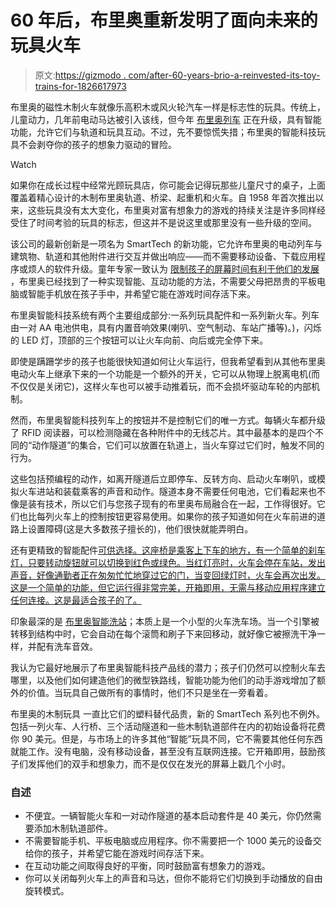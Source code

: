 # 60 年后，布里奥重新发明了面向未来的玩具火车

> 原文:[https://gizmodo . com/after-60-years-brio-a-reinvested-its-toy-trains-for-1826617973](https://gizmodo.com/after-60-years-brio-has-reinvented-its-toy-trains-for-1826617973)

布里奥的磁性木制火车就像乐高积木或风火轮汽车一样是标志性的玩具。传统上，儿童动力，几年前电动马达被引入该线，但今年 [布里奥列车](https://www.brio.us/) 正在升级，具有智能功能，允许它们与轨道和玩具互动。不过，先不要惊慌失措；布里奥的智能科技玩具不会剥夺你的孩子的想象力驱动的冒险。

Watch

如果你在成长过程中经常光顾玩具店，你可能会记得玩那些儿童尺寸的桌子，上面覆盖着精心设计的木制布里奥轨道、桥梁、起重机和火车。自 1958 年首次推出以来，这些玩具没有太大变化，布里奥对富有想象力的游戏的持续关注是许多同样经受住了时间考验的玩具的标志，但这并不是说这里或那里没有一些升级的空间。

该公司的最新创新是一项名为 SmartTech 的新功能，它允许布里奥的电动列车与建筑物、轨道和其他附件进行交互并做出响应——而不需要移动设备、下载应用程序或烦人的软件升级。童年专家一致认为 [限制孩子的屏幕时间有利于他们的发展](https://gizmodo.com/we-were-wrong-about-limiting-childrens-screen-time-1788065909) ，布里奥已经找到了一种实现智能、互动功能的方法，不需要父母把昂贵的平板电脑或智能手机放在孩子手中，并希望它能在游戏时间存活下来。

布里奥智能科技系统有两个主要组成部分:一系列玩具配件和一系列新火车。列车由一对 AA 电池供电，具有内置音响效果(喇叭、空气制动、车站广播等)。)，闪烁的 LED 灯，顶部的三个按钮可以让火车向前、向后或完全停下来。

即使是蹒跚学步的孩子也能很快知道如何让火车运行，但我希望看到从其他布里奥电动火车上继承下来的一个功能是一个额外的开关，它可以从物理上脱离电机(而不仅仅是关闭它)，这样火车也可以被手动推着玩，而不会损坏驱动车轮的内部机制。

然而，布里奥智能科技列车上的按钮并不是控制它们的唯一方式。每辆火车都升级了 RFID 阅读器，可以检测隐藏在各种附件中的无线芯片。其中最基本的是四个不同的“动作隧道”的集合，它们可以放置在轨道上，当火车穿过它们时，触发不同的行为。

这些包括预编程的动作，如离开隧道后立即停车、反转方向、启动火车喇叭，或模拟火车进站和装载乘客的声音和动作。隧道本身不需要任何电池，它们看起来也不像是装有技术，所以它们与您孩子现有的布里奥布局融合在一起，工作得很好。它们也比每列火车上的控制按钮更容易使用。如果你的孩子知道如何在火车前进的道路上设置障碍(这是大多数孩子擅长的)，他们很快就能弄明白。

还有更精致的智能配件[可供选择。这座桥是乘客上下车的地方，有一个简单的刹车灯，只要转动旋钮就可以切换到红色或绿色。当红灯亮时，火车会停在车站，发出声音，好像通勤者正在匆匆忙忙地穿过它的门，当变回绿灯时，火车会再次出发。这是一个简单的功能，但它运行得非常完美，开箱即用，无需与移动应用程序建立任何连接。这是最适合孩子的了。](https://www.amazon.com/Brio-Engine-Action-Tunnels-Wooden/dp/B01MTAV5JM/ref=sr_1_1?asc_campaign=InlineText&asc_refurl=https://gizmodo.com/after-60-years-brio-has-reinvented-its-toy-trains-for-1826617973&asc_source=&tag=kinjagizmodolink-20)

印象最深的是 [布里奥智能洗站](https://www.amazon.com/Brio-Washing-Station-Railway-Accessory/dp/B01N7TTI4V/ref=pd_sim_21_1?asc_campaign=InlineText&asc_refurl=https://gizmodo.com/after-60-years-brio-has-reinvented-its-toy-trains-for-1826617973&asc_source=&tag=kinjagizmodolink-20)；本质上是一个小型的火车洗车场。当一个引擎被转移到结构中时，它会自动在每个滚筒和刷子下来回移动，就好像它被擦洗干净一样，并配有洗车音效。

我认为它最好地展示了布里奥智能科技产品线的潜力；孩子们仍然可以控制火车去哪里，以及他们如何建造他们的微型铁路线，智能功能为他们的动手游戏增加了额外的价值。当玩具自己做所有的事情时，他们不只是坐在一旁看着。

布里奥的木制玩具 一直比它们的塑料替代品贵，新的 SmartTech 系列也不例外。包括一列火车、人行桥、三个活动隧道和一些木制轨道部件在内的初始设备将花费你 90 美元。但是，与市场上的许多其他“智能”玩具不同，它不需要其他任何东西就能工作。没有电脑，没有移动设备，甚至没有互联网连接。它开箱即用，鼓励孩子们发挥他们的双手和想象力，而不是仅仅在发光的屏幕上戳几个小时。

### **自述**

*   不便宜。一辆智能火车和一对动作隧道的基本启动套件是 40 美元，你仍然需要添加木制轨道部件。
*   不需要智能手机、平板电脑或应用程序。你不需要把一个 1000 美元的设备交给你的孩子，并希望它能在游戏时间存活下来。
*   在互动功能之间取得良好的平衡，同时鼓励富有想象力的游戏。
*   你可以关闭每列火车上的声音和马达，但你不能将它们切换到手动播放的自由旋转模式。